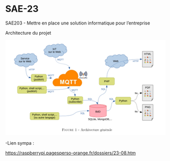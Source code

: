 # SAE-23
SAE203 - Mettre en place une solution informatique pour l’entreprise

Architecture du projet

![image](images/architecture.png)

-Lien sympa : 

https://raspberrypi.pagesperso-orange.fr/dossiers/23-08.htm